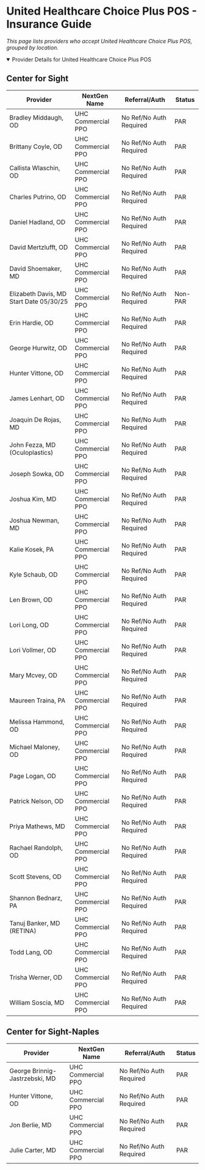 # United Healthcare Choice Plus POS - Insurance Guide

*This page lists providers who accept United Healthcare Choice Plus POS, grouped by location.*

<details open><summary>Provider Details for United Healthcare Choice Plus POS</summary>

## Center for Sight

| Provider | NextGen Name | Referral/Auth | Status |
|----------|-------------|--------------|--------|
| Bradley Middaugh, OD | UHC Commercial PPO | No Ref/No Auth Required | PAR |
| Brittany Coyle, OD | UHC Commercial PPO | No Ref/No Auth Required | PAR |
| Callista Wlaschin, OD | UHC Commercial PPO | No Ref/No Auth Required | PAR |
| Charles Putrino, OD | UHC Commercial PPO | No Ref/No Auth Required | PAR |
| Daniel Hadland, OD | UHC Commercial PPO | No Ref/No Auth Required | PAR |
| David Mertzlufft, OD | UHC Commercial PPO | No Ref/No Auth Required | PAR |
| David Shoemaker, MD | UHC Commercial PPO | No Ref/No Auth Required | PAR |
| Elizabeth Davis, MD                      Start Date 05/30/25 | UHC Commercial PPO | No Ref/No Auth Required | Non-PAR |
| Erin Hardie, OD | UHC Commercial PPO | No Ref/No Auth Required | PAR |
| George Hurwitz, OD | UHC Commercial PPO | No Ref/No Auth Required | PAR |
| Hunter Vittone, OD | UHC Commercial PPO | No Ref/No Auth Required | PAR |
| James Lenhart, OD | UHC Commercial PPO | No Ref/No Auth Required | PAR |
| Joaquin De Rojas, MD | UHC Commercial PPO | No Ref/No Auth Required | PAR |
| John Fezza, MD (Oculoplastics) | UHC Commercial PPO | No Ref/No Auth Required | PAR |
| Joseph Sowka, OD | UHC Commercial PPO | No Ref/No Auth Required | PAR |
| Joshua Kim, MD | UHC Commercial PPO | No Ref/No Auth Required | PAR |
| Joshua Newman, MD | UHC Commercial PPO | No Ref/No Auth Required | PAR |
| Kalie Kosek, PA | UHC Commercial PPO | No Ref/No Auth Required | PAR |
| Kyle Schaub, OD | UHC Commercial PPO | No Ref/No Auth Required | PAR |
| Len Brown, OD | UHC Commercial PPO | No Ref/No Auth Required | PAR |
| Lori Long, OD | UHC Commercial PPO | No Ref/No Auth Required | PAR |
| Lori Vollmer, OD | UHC Commercial PPO | No Ref/No Auth Required | PAR |
| Mary Mcvey, OD | UHC Commercial PPO | No Ref/No Auth Required | PAR |
| Maureen Traina, PA | UHC Commercial PPO | No Ref/No Auth Required | PAR |
| Melissa Hammond, OD | UHC Commercial PPO | No Ref/No Auth Required | PAR |
| Michael Maloney, OD | UHC Commercial PPO | No Ref/No Auth Required | PAR |
| Page Logan, OD | UHC Commercial PPO | No Ref/No Auth Required | PAR |
| Patrick Nelson, OD | UHC Commercial PPO | No Ref/No Auth Required | PAR |
| Priya Mathews, MD | UHC Commercial PPO | No Ref/No Auth Required | PAR |
| Rachael Randolph, OD | UHC Commercial PPO | No Ref/No Auth Required | PAR |
| Scott Stevens, OD | UHC Commercial PPO | No Ref/No Auth Required | PAR |
| Shannon Bednarz, PA | UHC Commercial PPO | No Ref/No Auth Required | PAR |
| Tanuj Banker, MD (RETINA) | UHC Commercial PPO | No Ref/No Auth Required | PAR |
| Todd Lang, OD | UHC Commercial PPO | No Ref/No Auth Required | PAR |
| Trisha Werner, OD | UHC Commercial PPO | No Ref/No Auth Required | PAR |
| William Soscia, MD | UHC Commercial PPO | No Ref/No Auth Required | PAR |

## Center for Sight-Naples

| Provider | NextGen Name | Referral/Auth | Status |
|----------|-------------|--------------|--------|
| George Brinnig-Jastrzebski, MD | UHC Commercial PPO | No Ref/No Auth Required | PAR |
| Hunter Vittone, OD | UHC Commercial PPO | No Ref/No Auth Required | PAR |
| Jon Berlie, MD | UHC Commercial PPO | No Ref/No Auth Required | PAR |
| Julie Carter, MD | UHC Commercial PPO | No Ref/No Auth Required | PAR |

</details>

